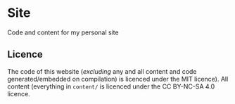 # Site

Code and content for my personal site

## Licence

The code of this website (*excluding* any and all content and code generated/embedded on compilation) is licenced under the MIT licence). All content (everything in `content/` is licenced under the CC BY-NC-SA 4.0 licence.
